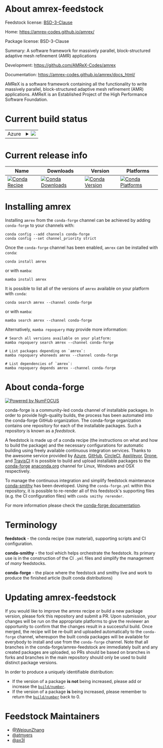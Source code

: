 About amrex-feedstock
=====================

Feedstock license: [BSD-3-Clause](https://github.com/conda-forge/amrex-feedstock/blob/main/LICENSE.txt)

Home: https://amrex-codes.github.io/amrex/

Package license: BSD-3-Clause

Summary: A software framework for massively parallel, block-structured adaptive mesh refinement (AMR) applications

Development: https://github.com/AMReX-Codes/amrex

Documentation: https://amrex-codes.github.io/amrex/docs_html/

AMReX is a software framework containing all the functionality to write
massively parallel, block-structured adaptive mesh refinement (AMR)
applications. AMReX is an Established Project of the High Performance Software Foundation.

Current build status
====================


<table>
    
  <tr>
    <td>Azure</td>
    <td>
      <details>
        <summary>
          <a href="https://dev.azure.com/conda-forge/feedstock-builds/_build/latest?definitionId=20581&branchName=main">
            <img src="https://dev.azure.com/conda-forge/feedstock-builds/_apis/build/status/amrex-feedstock?branchName=main">
          </a>
        </summary>
        <table>
          <thead><tr><th>Variant</th><th>Status</th></tr></thead>
          <tbody><tr>
              <td>linux_64_mpimpich</td>
              <td>
                <a href="https://dev.azure.com/conda-forge/feedstock-builds/_build/latest?definitionId=20581&branchName=main">
                  <img src="https://dev.azure.com/conda-forge/feedstock-builds/_apis/build/status/amrex-feedstock?branchName=main&jobName=linux&configuration=linux%20linux_64_mpimpich" alt="variant">
                </a>
              </td>
            </tr><tr>
              <td>linux_64_mpinompi</td>
              <td>
                <a href="https://dev.azure.com/conda-forge/feedstock-builds/_build/latest?definitionId=20581&branchName=main">
                  <img src="https://dev.azure.com/conda-forge/feedstock-builds/_apis/build/status/amrex-feedstock?branchName=main&jobName=linux&configuration=linux%20linux_64_mpinompi" alt="variant">
                </a>
              </td>
            </tr><tr>
              <td>linux_64_mpiopenmpi</td>
              <td>
                <a href="https://dev.azure.com/conda-forge/feedstock-builds/_build/latest?definitionId=20581&branchName=main">
                  <img src="https://dev.azure.com/conda-forge/feedstock-builds/_apis/build/status/amrex-feedstock?branchName=main&jobName=linux&configuration=linux%20linux_64_mpiopenmpi" alt="variant">
                </a>
              </td>
            </tr><tr>
              <td>linux_aarch64_mpimpich</td>
              <td>
                <a href="https://dev.azure.com/conda-forge/feedstock-builds/_build/latest?definitionId=20581&branchName=main">
                  <img src="https://dev.azure.com/conda-forge/feedstock-builds/_apis/build/status/amrex-feedstock?branchName=main&jobName=linux&configuration=linux%20linux_aarch64_mpimpich" alt="variant">
                </a>
              </td>
            </tr><tr>
              <td>linux_aarch64_mpinompi</td>
              <td>
                <a href="https://dev.azure.com/conda-forge/feedstock-builds/_build/latest?definitionId=20581&branchName=main">
                  <img src="https://dev.azure.com/conda-forge/feedstock-builds/_apis/build/status/amrex-feedstock?branchName=main&jobName=linux&configuration=linux%20linux_aarch64_mpinompi" alt="variant">
                </a>
              </td>
            </tr><tr>
              <td>linux_aarch64_mpiopenmpi</td>
              <td>
                <a href="https://dev.azure.com/conda-forge/feedstock-builds/_build/latest?definitionId=20581&branchName=main">
                  <img src="https://dev.azure.com/conda-forge/feedstock-builds/_apis/build/status/amrex-feedstock?branchName=main&jobName=linux&configuration=linux%20linux_aarch64_mpiopenmpi" alt="variant">
                </a>
              </td>
            </tr><tr>
              <td>linux_ppc64le_mpimpich</td>
              <td>
                <a href="https://dev.azure.com/conda-forge/feedstock-builds/_build/latest?definitionId=20581&branchName=main">
                  <img src="https://dev.azure.com/conda-forge/feedstock-builds/_apis/build/status/amrex-feedstock?branchName=main&jobName=linux&configuration=linux%20linux_ppc64le_mpimpich" alt="variant">
                </a>
              </td>
            </tr><tr>
              <td>linux_ppc64le_mpinompi</td>
              <td>
                <a href="https://dev.azure.com/conda-forge/feedstock-builds/_build/latest?definitionId=20581&branchName=main">
                  <img src="https://dev.azure.com/conda-forge/feedstock-builds/_apis/build/status/amrex-feedstock?branchName=main&jobName=linux&configuration=linux%20linux_ppc64le_mpinompi" alt="variant">
                </a>
              </td>
            </tr><tr>
              <td>linux_ppc64le_mpiopenmpi</td>
              <td>
                <a href="https://dev.azure.com/conda-forge/feedstock-builds/_build/latest?definitionId=20581&branchName=main">
                  <img src="https://dev.azure.com/conda-forge/feedstock-builds/_apis/build/status/amrex-feedstock?branchName=main&jobName=linux&configuration=linux%20linux_ppc64le_mpiopenmpi" alt="variant">
                </a>
              </td>
            </tr><tr>
              <td>osx_64_mpimpich</td>
              <td>
                <a href="https://dev.azure.com/conda-forge/feedstock-builds/_build/latest?definitionId=20581&branchName=main">
                  <img src="https://dev.azure.com/conda-forge/feedstock-builds/_apis/build/status/amrex-feedstock?branchName=main&jobName=osx&configuration=osx%20osx_64_mpimpich" alt="variant">
                </a>
              </td>
            </tr><tr>
              <td>osx_64_mpinompi</td>
              <td>
                <a href="https://dev.azure.com/conda-forge/feedstock-builds/_build/latest?definitionId=20581&branchName=main">
                  <img src="https://dev.azure.com/conda-forge/feedstock-builds/_apis/build/status/amrex-feedstock?branchName=main&jobName=osx&configuration=osx%20osx_64_mpinompi" alt="variant">
                </a>
              </td>
            </tr><tr>
              <td>osx_64_mpiopenmpi</td>
              <td>
                <a href="https://dev.azure.com/conda-forge/feedstock-builds/_build/latest?definitionId=20581&branchName=main">
                  <img src="https://dev.azure.com/conda-forge/feedstock-builds/_apis/build/status/amrex-feedstock?branchName=main&jobName=osx&configuration=osx%20osx_64_mpiopenmpi" alt="variant">
                </a>
              </td>
            </tr><tr>
              <td>osx_arm64_mpimpich</td>
              <td>
                <a href="https://dev.azure.com/conda-forge/feedstock-builds/_build/latest?definitionId=20581&branchName=main">
                  <img src="https://dev.azure.com/conda-forge/feedstock-builds/_apis/build/status/amrex-feedstock?branchName=main&jobName=osx&configuration=osx%20osx_arm64_mpimpich" alt="variant">
                </a>
              </td>
            </tr><tr>
              <td>osx_arm64_mpinompi</td>
              <td>
                <a href="https://dev.azure.com/conda-forge/feedstock-builds/_build/latest?definitionId=20581&branchName=main">
                  <img src="https://dev.azure.com/conda-forge/feedstock-builds/_apis/build/status/amrex-feedstock?branchName=main&jobName=osx&configuration=osx%20osx_arm64_mpinompi" alt="variant">
                </a>
              </td>
            </tr><tr>
              <td>osx_arm64_mpiopenmpi</td>
              <td>
                <a href="https://dev.azure.com/conda-forge/feedstock-builds/_build/latest?definitionId=20581&branchName=main">
                  <img src="https://dev.azure.com/conda-forge/feedstock-builds/_apis/build/status/amrex-feedstock?branchName=main&jobName=osx&configuration=osx%20osx_arm64_mpiopenmpi" alt="variant">
                </a>
              </td>
            </tr><tr>
              <td>win_64</td>
              <td>
                <a href="https://dev.azure.com/conda-forge/feedstock-builds/_build/latest?definitionId=20581&branchName=main">
                  <img src="https://dev.azure.com/conda-forge/feedstock-builds/_apis/build/status/amrex-feedstock?branchName=main&jobName=win&configuration=win%20win_64_" alt="variant">
                </a>
              </td>
            </tr>
          </tbody>
        </table>
      </details>
    </td>
  </tr>
</table>

Current release info
====================

| Name | Downloads | Version | Platforms |
| --- | --- | --- | --- |
| [![Conda Recipe](https://img.shields.io/badge/recipe-amrex-green.svg)](https://anaconda.org/conda-forge/amrex) | [![Conda Downloads](https://img.shields.io/conda/dn/conda-forge/amrex.svg)](https://anaconda.org/conda-forge/amrex) | [![Conda Version](https://img.shields.io/conda/vn/conda-forge/amrex.svg)](https://anaconda.org/conda-forge/amrex) | [![Conda Platforms](https://img.shields.io/conda/pn/conda-forge/amrex.svg)](https://anaconda.org/conda-forge/amrex) |

Installing amrex
================

Installing `amrex` from the `conda-forge` channel can be achieved by adding `conda-forge` to your channels with:

```
conda config --add channels conda-forge
conda config --set channel_priority strict
```

Once the `conda-forge` channel has been enabled, `amrex` can be installed with `conda`:

```
conda install amrex
```

or with `mamba`:

```
mamba install amrex
```

It is possible to list all of the versions of `amrex` available on your platform with `conda`:

```
conda search amrex --channel conda-forge
```

or with `mamba`:

```
mamba search amrex --channel conda-forge
```

Alternatively, `mamba repoquery` may provide more information:

```
# Search all versions available on your platform:
mamba repoquery search amrex --channel conda-forge

# List packages depending on `amrex`:
mamba repoquery whoneeds amrex --channel conda-forge

# List dependencies of `amrex`:
mamba repoquery depends amrex --channel conda-forge
```


About conda-forge
=================

[![Powered by
NumFOCUS](https://img.shields.io/badge/powered%20by-NumFOCUS-orange.svg?style=flat&colorA=E1523D&colorB=007D8A)](https://numfocus.org)

conda-forge is a community-led conda channel of installable packages.
In order to provide high-quality builds, the process has been automated into the
conda-forge GitHub organization. The conda-forge organization contains one repository
for each of the installable packages. Such a repository is known as a *feedstock*.

A feedstock is made up of a conda recipe (the instructions on what and how to build
the package) and the necessary configurations for automatic building using freely
available continuous integration services. Thanks to the awesome service provided by
[Azure](https://azure.microsoft.com/en-us/services/devops/), [GitHub](https://github.com/),
[CircleCI](https://circleci.com/), [AppVeyor](https://www.appveyor.com/),
[Drone](https://cloud.drone.io/welcome), and [TravisCI](https://travis-ci.com/)
it is possible to build and upload installable packages to the
[conda-forge](https://anaconda.org/conda-forge) [anaconda.org](https://anaconda.org/)
channel for Linux, Windows and OSX respectively.

To manage the continuous integration and simplify feedstock maintenance
[conda-smithy](https://github.com/conda-forge/conda-smithy) has been developed.
Using the ``conda-forge.yml`` within this repository, it is possible to re-render all of
this feedstock's supporting files (e.g. the CI configuration files) with ``conda smithy rerender``.

For more information please check the [conda-forge documentation](https://conda-forge.org/docs/).

Terminology
===========

**feedstock** - the conda recipe (raw material), supporting scripts and CI configuration.

**conda-smithy** - the tool which helps orchestrate the feedstock.
                   Its primary use is in the construction of the CI ``.yml`` files
                   and simplify the management of *many* feedstocks.

**conda-forge** - the place where the feedstock and smithy live and work to
                  produce the finished article (built conda distributions)


Updating amrex-feedstock
========================

If you would like to improve the amrex recipe or build a new
package version, please fork this repository and submit a PR. Upon submission,
your changes will be run on the appropriate platforms to give the reviewer an
opportunity to confirm that the changes result in a successful build. Once
merged, the recipe will be re-built and uploaded automatically to the
`conda-forge` channel, whereupon the built conda packages will be available for
everybody to install and use from the `conda-forge` channel.
Note that all branches in the conda-forge/amrex-feedstock are
immediately built and any created packages are uploaded, so PRs should be based
on branches in forks and branches in the main repository should only be used to
build distinct package versions.

In order to produce a uniquely identifiable distribution:
 * If the version of a package **is not** being increased, please add or increase
   the [``build/number``](https://docs.conda.io/projects/conda-build/en/latest/resources/define-metadata.html#build-number-and-string).
 * If the version of a package **is** being increased, please remember to return
   the [``build/number``](https://docs.conda.io/projects/conda-build/en/latest/resources/define-metadata.html#build-number-and-string)
   back to 0.

Feedstock Maintainers
=====================

* [@WeiqunZhang](https://github.com/WeiqunZhang/)
* [@atmyers](https://github.com/atmyers/)
* [@ax3l](https://github.com/ax3l/)


<!-- dummy commit to enable rerendering -->

